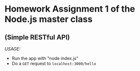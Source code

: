 # Homework Assignment 1 of the Node.js master class

## (Simple RESTful API)

*USAGE:*

* Run the app with "node index.js"
* Do a `GET` request to `localhost:3000/hello`
